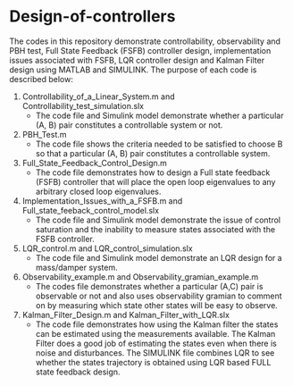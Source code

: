 # Design-of-controllers
The codes in this repository demonstrate controllability, observability and PBH test, Full State Feedback (FSFB) controller design, implementation issues associated with FSFB, LQR controller design and Kalman Filter design using MATLAB and SIMULINK. The purpose of each code is described below:
1. Controllability_of_a_Linear_System.m and Controllability_test_simulation.slx
   * The code file and Simulink model demonstrate whether a particular (A, B) pair constitutes a controllable system or not.
3. PBH_Test.m
   * The code file shows the criteria needed to be satisfied to choose B so that a particular (A, B) pair constitutes a controllable system.
4. Full_State_Feedback_Control_Design.m
   * The code file demonstrates how to design a Full state feedback (FSFB) controller that will place the open loop eigenvalues to any arbitrary closed loop eigenvalues.
5. Implementation_Issues_with_a_FSFB.m and Full_state_feeback_control_model.slx
   * The code file and Simulink model demonstrate the issue of control saturation and the inability to measure states associated with the FSFB controller.
6. LQR_control.m and LQR_control_simulation.slx
   * The code file and Simulink model demonstrate an LQR design for a mass/damper system.
7. Observability_example.m and Observability_gramian_example.m
   * The codes file demonstrates whether a particular (A,C) pair is observable or not and also uses observability gramian to comment on by measuring which state other states will be easy to observe.
8. Kalman_Filter_Design.m and Kalman_Filter_with_LQR.slx
   * The code file demonstrates how using the Kalman filter the states can be estimated using the measurements available. The Kalman Filter does a good job of estimating the states even when there is noise and disturbances. The SIMULINK file combines LQR to see whether the states trajectory is obtained using LQR based FULL state feedback design.
